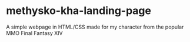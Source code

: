 # methysko-kha-landing-page
A simple webpage in HTML/CSS made for my character from the popular MMO Final Fantasy XIV
